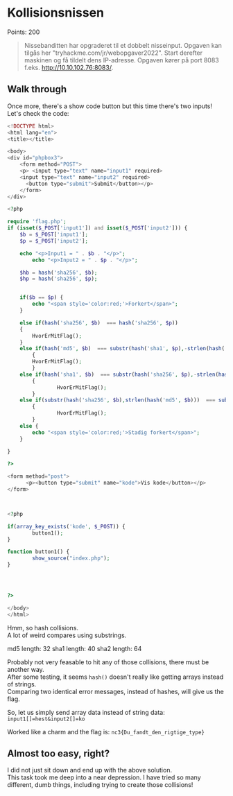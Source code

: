 # Kollisionsnissen

Points: 200

> Nissebanditten har opgraderet til et dobbelt nisseinput.
> Opgaven kan tilgås her "tryhackme.com/jr/webopgaver2022". Start derefter maskinen og få tildelt dens IP-adresse. Opgaven kører på port 8083 f.eks. http://10.10.102.76:8083/.

## Walk through

Once more, there's a show code button but this time there's two inputs!  
Let's check the code:

```php
<!DOCTYPE html>
<html lang="en">
<title></title>

<body>
<div id="phpbox3">
    <form method="POST">
    <p> <input type="text" name="input1" required>
    <input type="text" name="input2" required>
      <button type="submit">Submit</button></p>
    </form>
</div>

<?php

require 'flag.php';
if (isset($_POST['input1']) and isset($_POST['input2'])) {
    $b = $_POST['input1'];
    $p = $_POST['input2'];

    echo "<p>Input1 = " . $b . "</p>";
        echo "<p>Input2 = " . $p . "</p>";

    $hb = hash('sha256', $b);
    $hp = hash('sha256', $p);


    if($b == $p) {
        echo "<span style='color:red;'>Forkert</span>";
    }

    else if(hash('sha256', $b)  === hash('sha256', $p))
    {
        HvorErMitFlag();
    }
    else if(hash('md5', $b)  === substr(hash('sha1', $p),-strlen(hash('md5', $b))) )
        {
        HvorErMitFlag();
        }
    else if(hash('sha1', $b)  === substr(hash('sha256', $p),-strlen(hash('sha1', $b))) )
        {
                HvorErMitFlag();
        }
    else if(substr(hash('sha256', $b),strlen(hash('md5', $b)))  === substr(hash('sha256', $p),-strlen(hash('md5', $p))) )
        {
                HvorErMitFlag();
        }
    else {
        echo "<span style='color:red;'>Stadig forkert</span>";
    }

}

?>

<form method="post">
      <p><button type="submit" name="kode">Vis kode</button></p>
</form>



<?php

if(array_key_exists('kode', $_POST)) {
        button1();
}

function button1() {
        show_source("index.php");
}




?>

</body>
</html>
```

Hmm, so hash collisions.  
A lot of weird compares using substrings.

md5 length: 32
sha1 length: 40
sha2 length: 64

Probably not very feasable to hit any of those collisions, there must be another way.  
After some testing, it seems `hash()` doesn't really like getting arrays instead of strings.  
Comparing two identical error messages, instead of hashes, will give us the flag.  

So, let us simply send array data instead of string data:  
`input1[]=hest&input2[]=ko`

Worked like a charm and the flag is: `nc3{Du_fandt_den_rigtige_type}`

## Almost too easy, right?

I did not just sit down and end up with the above solution.  
This task took me deep into a near depression. I have tried so many different, dumb things, including trying to create those collisions!